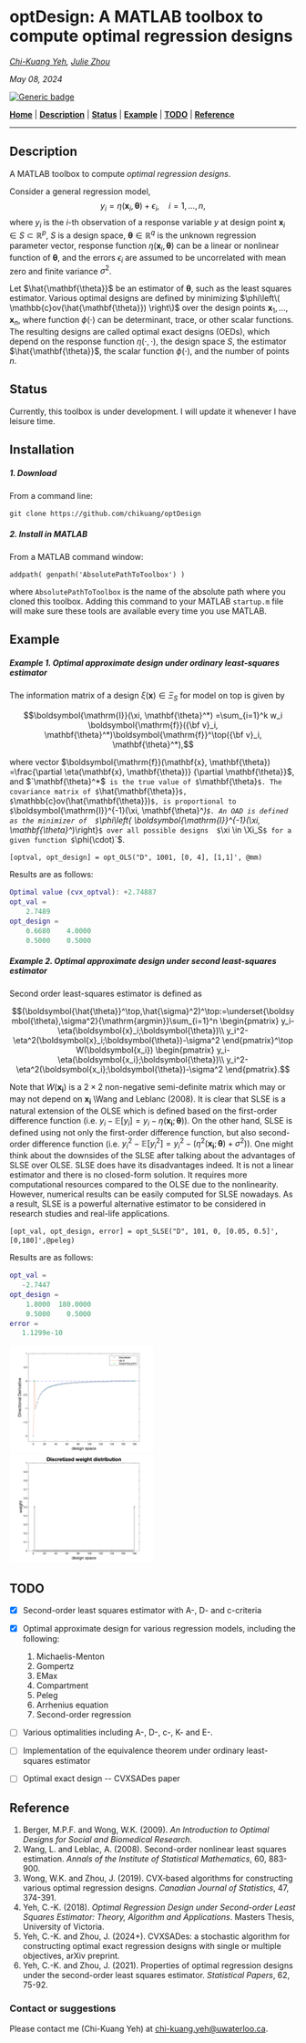 # optDesign: A MATLAB toolbox to compute optimal regression designs

*[Chi-Kuang Yeh](https://chikuang.github.io/), [Julie Zhou](https://www.uvic.ca/science/math-statistics/people/home/faculty/zhou_julie.php)*

*May 08, 2024*

[![Generic badge](https://img.shields.io/badge/MATLAB-R2023b-BLUE.svg)](https://shields.io/)

[**Home**](https://optDesign.readthedocs.io/)
| [**Description**](#description)
| [**Status**](#status)
| [**Example**](#example)
| [**TODO**](#todo)
| [**Reference**](#reference)

---

## Description

A MATLAB toolbox to compute *optimal regression designs*. 

Consider a general regression model,
$$y_i=\eta(\mathbf{x}_i, \mathbf{\theta})+ \epsilon_i, \quad i=1, \ldots, n,$$
where $y_i$ is the $i$-th observation of a response variable $y$ at design point
$\mathbf{x}_i \in S \subset \mathbb{R}^p$, $S$ is a design space,
$\mathbf{\theta} \in \mathbb{R}^q$ is the unknown regression parameter vector,
response function $\eta(\mathbf{x}_i, \mathbf{\theta})$   can be a linear or nonlinear
function of $\mathbf{\theta}$, and the errors $\epsilon_i$ are assumed to be uncorrelated with mean zero and finite variance $\sigma^2$.

Let $\hat{\mathbf{\theta}}$ be an estimator of $\mathbf{\theta}$, such as the least squares estimator. Various optimal designs are defined by minimizing $\phi\left\( \mathbb{c}ov(\hat{\mathbf{\theta}}) \right\)$ over the design points
$\mathbf{x}_1, \ldots, \mathbf{x}_n$, where function $\phi(\cdot)$  can be determinant, trace, or other scalar functions. The resulting designs are called optimal exact designs (OEDs), which depend on the response function $\eta(\cdot,\cdot)$, the design space $S$, the estimator $\hat{\mathbf{\theta}}$, the scalar function $\phi(\cdot)$, and the number of points $n$.

## Status

Currently, this toolbox is under development. I will update it whenever I have leisure time.

## Installation

##### 1. Download

From a command line:

```
git clone https://github.com/chikuang/optDesign
```
##### 2. Install in MATLAB
From a MATLAB command window: 
```
addpath( genpath('AbsolutePathToToolbox') )
```
where `AbsolutePathToToolbox` is the name of the absolute path where you cloned this toolbox. 
Adding this command to your MATLAB `startup.m` file will make sure these tools are available every time you
use MATLAB.

## Example


##### Example 1. Optimal approximate design under ordinary least-squares estimator

The information matrix of a design $\xi(\mathbf{x})\in \Xi_S$ for model on top is given by
```math
\boldsymbol{\mathrm{I}}(\xi, \mathbf{\theta}^*) =\sum_{i=1}^k w_i \boldsymbol{\mathrm{f}}({\bf v}_i, \mathbf{\theta}^*)\boldsymbol{\mathrm{f}}^\top({\bf v}_i, \mathbf{\theta}^*),
```
where vector $`\boldsymbol{\mathrm{f}}(\mathbf{x}, \mathbf{\theta}) =\frac{\partial \eta(\mathbf{x}, \mathbf{\theta})}
{\partial  \mathbf{\theta}}`$, and $`\mathbf{\theta}^*$` is the true value of $`\mathbf{\theta}`$. The covariance matrix of $`\hat{\mathbf{\theta}}`$, $`\mathbb{c}ov(\hat{\mathbf{\theta}})`$, is proportional to $`\boldsymbol{\mathrm{I}}^{-1}(\xi, \mathbf{\theta}^*)`$. An OAD is defined as the minimizer of  $`\phi\left\{  \boldsymbol{\mathrm{I}}^{-1}(\xi, \mathbf{\theta}^*)\right\}`$ over all possible designs  $`\xi \in \Xi_S`$ for a given function $`\phi(\cdot)`$. 

```
[optval, opt_design] = opt_OLS("D", 1001, [0, 4], [1,1]', @mm)
```

Results are as follows:
``` matlab
Optimal value (cvx_optval): +2.74887
opt_val =
    2.7489
opt_design =
    0.6680    4.0000
    0.5000    0.5000
```

##### Example 2. Optimal approximate design under second least-squares estimator

Second order least-squares estimator is defined as
```math
(\boldsymbol{\hat{\theta}}^\top,\hat{\sigma}^2)^\top:=\underset{\boldsymbol{\theta},\sigma^2}{\mathrm{argmin}}\sum_{i=1}^n \begin{pmatrix}
y_i-\eta(\boldsymbol{x}_i;\boldsymbol{\theta})\\
y_i^2-\eta^2(\boldsymbol{x}_i;\boldsymbol{\theta})-\sigma^2
\end{pmatrix}^\top W(\boldsymbol{x_i}) \begin{pmatrix}
y_i-\eta(\boldsymbol{x_i};\boldsymbol{\theta})\\
y_i^2-\eta^2(\boldsymbol{x_i};\boldsymbol{\theta})-\sigma^2
\end{pmatrix}.
```
Note that $`W(\boldsymbol{x_i})`$ is a $`2\times 2`$ non-negative semi-definite matrix which may or may not depend on $\boldsymbol{x_i}$ \Wang and Leblanc (2008). It is clear that SLSE is a natural extension of the OLSE which is defined based on the first-order difference function (i.e. $`y_i-\mathbb{E}[y_i]=y_i-\eta(\boldsymbol{x_i};\boldsymbol{\theta})`$). On the other hand, SLSE is defined using not only the first-order difference function, but also second-order difference function (i.e. $`y_i^2-\mathbb{E}[y_i^2]=y_i^2-(\eta^2(\boldsymbol{x_i};\boldsymbol{\theta})+\sigma^2))`$. One might think about the downsides of the SLSE after talking about the advantages of SLSE over OLSE. SLSE does have its disadvantages indeed. It is not a linear estimator and there is no closed-form solution. It requires more computational resources compared to the OLSE due to the nonlinearity. However, numerical results can be easily computed for SLSE nowadays. As a result, SLSE is a powerful alternative estimator to be considered in research studies and real-life applications.

```
[opt_val, opt_design, error] = opt_SLSE("D", 101, 0, [0.05, 0.5]', [0,180]',@peleg)
```

Results are as follows:
``` matlab
opt_val =
   -2.7447
opt_design =
    1.8000  180.0000
    0.5000    0.5000
error =
   1.1299e-10
```
<img src="resource/fig/README-fig-SLSE1.png" width="50%" />

<img src="resource/fig/README-fig-SLSE2.png" width="50%" />

## TODO

+ [x] Second-order least squares estimator with A-, D- and c-criteria
+ [x] Optimal approximate design for various regression models, including the following:
  1. Michaelis-Menton
  2. Gompertz
  3. EMax
  4. Compartment
  5. Peleg
  6. Arrhenius equation
  7. Second-order regression
+ [ ] Various optimalities including A-, D-, c-, K- and E-.
+ [ ] Implementation of the equivalence theorem under ordinary least-squares estimator
+ [ ] Optimal exact design -- CVXSADes paper


## Reference

1. Berger, M.P.F. and Wong, W.K. (2009). *An Introduction to Optimal Designs for Social and Biomedical Research*.
2. Wang, L. and Leblac, A. (2008). Second-order nonlinear least squares estimation. *Annals of the Institute of Statistical Mathematics*, 60, 883-900.
3. Wong, W.K. and Zhou, J. (2019). CVX‐based algorithms for constructing various optimal regression designs. *Canadian Journal of Statistics*, 47, 374-391.
4. Yeh, C.-K. (2018). *Optimal Regression Design under Second-order Least Squares Estimator: Theory, Algorithm and Applications*. Masters Thesis, University of Victoria.
5. Yeh, C.-K. and Zhou, J. (2024+). CVXSADes: a stochastic algorithm for constructing optimal exact regression designs with single or multiple objectives, arXiv preprint.
6. Yeh, C.-K. and Zhou, J. (2021). Properties of optimal regression designs under the second-order least squares estimator. *Statistical Papers*, 62, 75-92.

### Contact or suggestions

Please contact me (Chi-Kuang Yeh) at [chi-kuang.yeh@uwaterloo.ca](mailto:chi-kuang.yeh@uwaterloo.ca).
